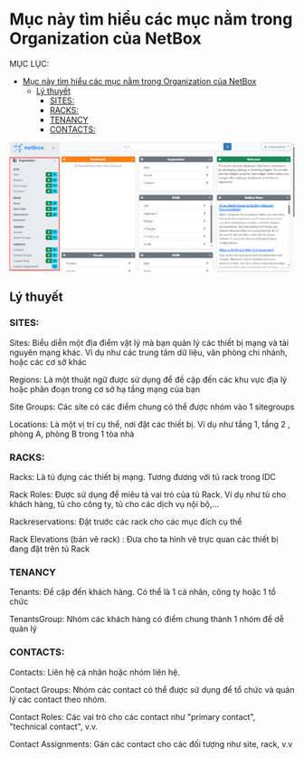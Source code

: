 # Mục này tìm hiểu các mục nằm trong Organization của NetBox
MỤC LỤC:
- [Mục này tìm hiểu các mục nằm trong Organization của NetBox](#mục-này-tìm-hiểu-các-mục-nằm-trong-organization-của-netbox)
  - [Lý thuyết](#lý-thuyết)
    - [SITES:](#sites)
    - [RACKS:](#racks)
    - [TENANCY](#tenancy)
    - [CONTACTS:](#contacts)


![](/Anh/Screenshot_740.png)

## Lý thuyết
### SITES:
Sites: Biểu diễn một địa điểm vật lý mà bạn quản lý các thiết bị mạng và tài nguyên mạng khác. Ví dụ như các trung tâm dữ liệu, văn phòng chi nhánh, hoặc các cơ sở khác

Regions: Là một thuật ngữ được sử dụng để đề cập đến các khu vực địa lý hoặc phân đoạn trong cơ sở hạ tầng mạng của bạn

Site Groups: Các site có các điểm chung có thể được nhóm vào 1 sitegroups

Locations: Là một vị trí cụ thể, nơi đặt các thiết bị. Ví dụ như tầng 1, tầng 2 , phòng A, phòng B trong 1 tòa nhà

### RACKS:
Racks: Là tủ đựng các thiết bị mạng. Tương đương với tủ rack trong IDC

Rack Roles: Được sử dụng để miêu tả vai trò của tủ Rack. Ví dụ như tủ cho khách hàng, tủ cho công ty, tủ cho các dịch vụ nội bộ,...

Rackreservations: Đặt trước các rack cho các mục đích cụ thể

Rack Elevations (bản vẽ rack) : Đưa cho ta hình vẽ trực quan các thiết bị đang đặt trên tủ Rack

### TENANCY
Tenants: Đề cập đến khách hàng. Có thể là 1 cá nhân, công ty hoặc 1 tổ chức

TenantsGroup: Nhóm các khách hàng có điểm chung thành 1 nhóm để dễ quản lý

### CONTACTS:
Contacts: Liên hệ cá nhân hoặc nhóm liên hệ.

Contact Groups: Nhóm các contact có thể được sử dụng để tổ chức và quản lý các contact theo nhóm.

Contact Roles: Các vai trò cho các contact như "primary contact", "technical contact", v.v.

Contact Assignments: Gán các contact cho các đối tượng như site, rack, v.v


 
